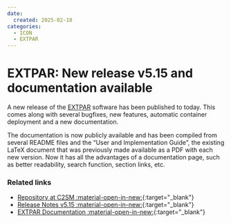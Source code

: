 ```yaml
---
date:
  created: 2025-02-18
categories:
  - ICON
  - EXTPAR
---
```


# EXTPAR: New release v5.15 and documentation available

A new release of the [EXTPAR](../tools/extpar.md) software has been published to today. This comes along with several 
bugfixes, new features, automatic container deployment and a new documentation. 

<!-- more -->

The documentation is now publicly available and has been compiled from several README files and the “User and Implementation Guide”, the existing LaTeX document that was previously made available as a PDF with each new version. Now it has all the advantages of a documentation page, such as better readability, search function, section links, etc.

### Related links

- [Repository at C2SM :material-open-in-new:](https://github.com/C2SM/extpar){:target="_blank"} 
- [Release Notes v5.15 :material-open-in-new:](https://github.com/C2SM/extpar/releases/tag/v5.15){:target="_blank"}
- [EXTPAR Documentation :material-open-in-new:](https://c2sm.github.io/extpar/){:target="_blank"}
